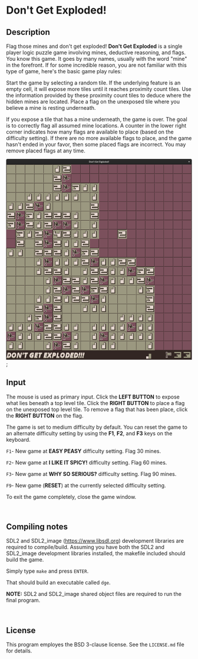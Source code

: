 # Don't Get Exploded!

## Description

Flag those mines and don't get exploded! **Don't Get Exploded** is a single player logic puzzle game involving mines, deductive reasoning, and flags. You know this game. It goes by many names, usually with the word "mine" in the forefront. If for some incredible reason, you are not familiar with this type of game, here's the basic game play rules:

Start the game by selecting a random tile. If the underlying feature is an empty cell, it will expose more tiles until it reaches proximity count tiles. Use the information provided by these proximity count tiles to deduce where the hidden mines are located. Place a flag on the unexposed tile where you believe a mine is resting underneath.

If you expose a tile that has a mine underneath, the game is over. The goal is to correctly flag all assumed mine locations. A counter in the lower right corner indicates how many flags are available to place (based on the difficulty setting). If there are no more available flags to place, and the game hasn't ended in your favor, then some placed flags are incorrect. You may remove placed flags at any time.

![Sample Screenshot](./sample_screenshot.png);

## Input

The mouse is used as primary input. Click the **LEFT BUTTON** to expose what lies beneath a top level tile. Click the **RIGHT BUTTON** to place a flag on the unexposed top level tile. To remove a flag that has been place, click the **RIGHT BUTTON** on the flag.

The game is set to medium difficulty by default. You can reset the game to an alternate difficulty setting by using the **F1**, **F2**, and **F3** keys on the keyboard.

``F1``- New game at **EASY PEASY** difficulty setting. Flag 30 mines.

``F2``- New game at **I LIKE IT SPICY!** difficulty setting. Flag 60 mines.

``F3``- New game at **WHY SO SERIOUS?** difficulty setting. Flag 90 mines.

``F9``- New game (**RESET**) at the currently selected difficulty setting.

To exit the game completely, close the game window.

<br>

## Compiling notes

SDL2 and SDL2_image (https://www.libsdl.org) development libraries are required to compile/build. Assuming you have both the SDL2 and SDL2_image development libraries installed, the makefile included should build the game.

Simply type ``make`` and press ``ENTER``.

That should build an executable called ``dge``.

**NOTE:** SDL2 and SDL2_image shared object files are required to run the final program.

<br>

## License

This program employes the BSD 3-clause license. See the ``LICENSE.md`` file for details.

